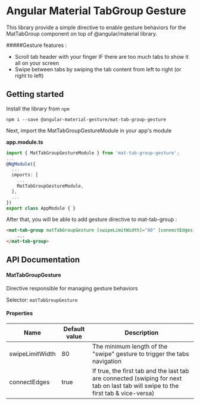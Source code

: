 # Angular Material TabGroup Gesture

This library provide a simple directive to enable gesture behaviors for the MatTabGroup component on top of @angular/material library.

#####Gesture features :

* Scroll tab header with your finger IF there are too much tabs to show it all on your screen
* Swipe between tabs by swiping the tab content from left to right (or right to left)


## Getting started
Install the library from `npm`

`npm i --save @angular-material-gesture/mat-tab-group-gesture`

Next, import the MatTabGroupGestureModule in your app's module

<b>app.module.ts</b>

```ts
import { MatTabGroupGestureModule } from 'mat-tab-group-gesture';
...
@NgModule({
  ...
  imports: [
    ...
    MatTabGroupGestureModule,
  ],
  ...
})
export class AppModule { }
```

After that, you will be able to add gesture directive to mat-tab-group :

```html
<mat-tab-group matTabGroupGesture [swipeLimitWidth]="80" [connectEdges]="true">
    ...
</mat-tab-group>
```

## API Documentation

#### MatTabGroupGesture
Directive responsible for managing gesture behaviors

Selector: `matTabGroupGesture`

#### Properties

| Name   | Default value    | Description
| -----  | -------    | -----------
| swipeLimitWidth   | 80    | The minimum length of the "swipe" gesture to trigger the tabs navigation
| connectEdges   | true    | If true, the first tab and the last tab are connected (swiping for next tab on last tab will swipe to the first tab & vice-versa)

